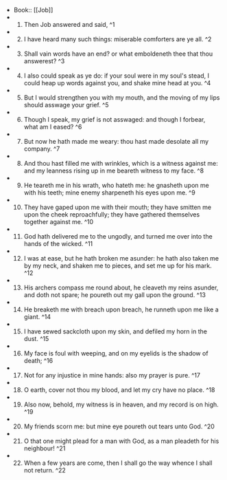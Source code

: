 - Book:: [[Job]]
- 1. Then Job answered and said, ^1
- 2. I have heard many such things: miserable comforters are ye all. ^2
- 3. Shall vain words have an end? or what emboldeneth thee that thou answerest? ^3
- 4. I also could speak as ye do: if your soul were in my soul's stead, I could heap up words against you, and shake mine head at you. ^4
- 5. But I would strengthen you with my mouth, and the moving of my lips should asswage your grief. ^5
- 6. Though I speak, my grief is not asswaged: and though I forbear, what am I eased? ^6
- 7. But now he hath made me weary: thou hast made desolate all my company. ^7
- 8. And thou hast filled me with wrinkles, which is a witness against me: and my leanness rising up in me beareth witness to my face. ^8
- 9. He teareth me in his wrath, who hateth me: he gnasheth upon me with his teeth; mine enemy sharpeneth his eyes upon me. ^9
- 10. They have gaped upon me with their mouth; they have smitten me upon the cheek reproachfully; they have gathered themselves together against me. ^10
- 11. God hath delivered me to the ungodly, and turned me over into the hands of the wicked. ^11
- 12. I was at ease, but he hath broken me asunder: he hath also taken me by my neck, and shaken me to pieces, and set me up for his mark. ^12
- 13. His archers compass me round about, he cleaveth my reins asunder, and doth not spare; he poureth out my gall upon the ground. ^13
- 14. He breaketh me with breach upon breach, he runneth upon me like a giant. ^14
- 15. I have sewed sackcloth upon my skin, and defiled my horn in the dust. ^15
- 16. My face is foul with weeping, and on my eyelids is the shadow of death; ^16
- 17. Not for any injustice in mine hands: also my prayer is pure. ^17
- 18. O earth, cover not thou my blood, and let my cry have no place. ^18
- 19. Also now, behold, my witness is in heaven, and my record is on high. ^19
- 20. My friends scorn me: but mine eye poureth out tears unto God. ^20
- 21. O that one might plead for a man with God, as a man pleadeth for his neighbour! ^21
- 22. When a few years are come, then I shall go the way whence I shall not return. ^22
